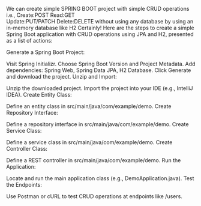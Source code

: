 We can create simple SPRING BOOT project with simple CRUD operations i.e., 
Create:POST
Read:GET	
Update:PUT/PATCH
Delete:DELETE
without using any database by using an in-memory database like H2
Certainly! Here are the steps to create a simple Spring Boot application with CRUD operations using JPA and H2, presented as a list of actions:

Generate a Spring Boot Project:

Visit Spring Initializr.
Choose Spring Boot Version and Project Metadata.
Add dependencies: Spring Web, Spring Data JPA, H2 Database.
Click Generate and download the project.
Unzip and Import:

Unzip the downloaded project.
Import the project into your IDE (e.g., IntelliJ IDEA).
Create Entity Class:

Define an entity class in src/main/java/com/example/demo.
Create Repository Interface:

Define a repository interface in src/main/java/com/example/demo.
Create Service Class:

Define a service class in src/main/java/com/example/demo.
Create Controller Class:

Define a REST controller in src/main/java/com/example/demo.
Run the Application:

Locate and run the main application class (e.g., DemoApplication.java).
Test the Endpoints:

Use Postman or cURL to test CRUD operations at endpoints like /users.
